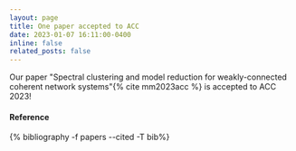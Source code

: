 ```yaml
---
layout: page
title: One paper accepted to ACC
date: 2023-01-07 16:11:00-0400
inline: false
related_posts: false
---
```


<!-- _news/Jan23c.md -->
<div class="publications">
Our paper "Spectral clustering and model reduction for weakly-connected coherent network systems"{% cite mm2023acc %} is accepted to ACC 2023!

 <br>
  <h4>Reference</h4>
  {% bibliography -f papers --cited -T bib%}
  
</div>